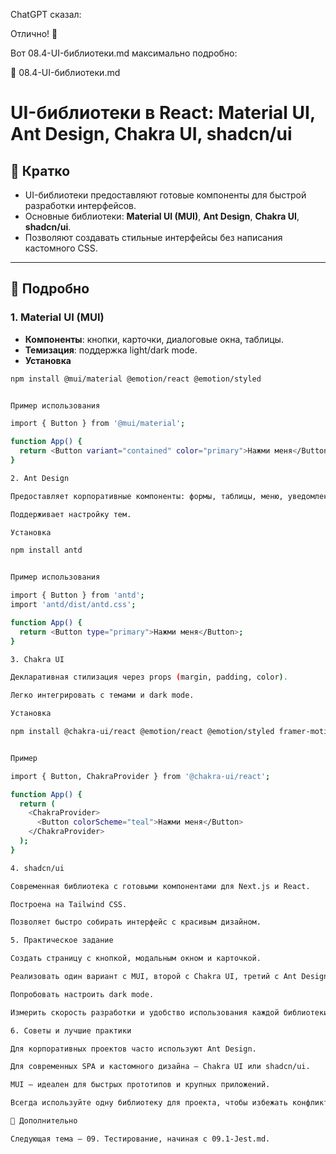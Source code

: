 ChatGPT сказал:

Отлично! 🚀

Вот 08.4-UI-библиотеки.md максимально подробно:

📄 08.4-UI-библиотеки.md
# UI-библиотеки в React: Material UI, Ant Design, Chakra UI, shadcn/ui

## 🔹 Кратко
- UI-библиотеки предоставляют готовые компоненты для быстрой разработки интерфейсов.  
- Основные библиотеки: **Material UI (MUI)**, **Ant Design**, **Chakra UI**, **shadcn/ui**.  
- Позволяют создавать стильные интерфейсы без написания кастомного CSS.

---

## 🔹 Подробно

### 1. Material UI (MUI)
- **Компоненты**: кнопки, карточки, диалоговые окна, таблицы.  
- **Темизация**: поддержка light/dark mode.  
- **Установка**
```bash
npm install @mui/material @emotion/react @emotion/styled


Пример использования

import { Button } from '@mui/material';

function App() {
  return <Button variant="contained" color="primary">Нажми меня</Button>;
}

2. Ant Design

Предоставляет корпоративные компоненты: формы, таблицы, меню, уведомления.

Поддерживает настройку тем.

Установка

npm install antd


Пример использования

import { Button } from 'antd';
import 'antd/dist/antd.css';

function App() {
  return <Button type="primary">Нажми меня</Button>;
}

3. Chakra UI

Декларативная стилизация через props (margin, padding, color).

Легко интегрировать с темами и dark mode.

Установка

npm install @chakra-ui/react @emotion/react @emotion/styled framer-motion


Пример

import { Button, ChakraProvider } from '@chakra-ui/react';

function App() {
  return (
    <ChakraProvider>
      <Button colorScheme="teal">Нажми меня</Button>
    </ChakraProvider>
  );
}

4. shadcn/ui

Современная библиотека с готовыми компонентами для Next.js и React.

Построена на Tailwind CSS.

Позволяет быстро собирать интерфейс с красивым дизайном.

5. Практическое задание

Создать страницу с кнопкой, модальным окном и карточкой.

Реализовать один вариант с MUI, второй с Chakra UI, третий с Ant Design.

Попробовать настроить dark mode.

Измерить скорость разработки и удобство использования каждой библиотеки.

6. Советы и лучшие практики

Для корпоративных проектов часто используют Ant Design.

Для современных SPA и кастомного дизайна — Chakra UI или shadcn/ui.

MUI — идеален для быстрых прототипов и крупных приложений.

Всегда используйте одну библиотеку для проекта, чтобы избежать конфликтов стилей.

🔹 Дополнительно

Следующая тема — 09. Тестирование, начиная с 09.1-Jest.md.